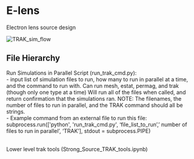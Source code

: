 # E-lens
Electron lens source design 



![TRAK_sim_flow](https://github.com/mkdunc/E-lens/assets/154284388/801785be-4bca-47f0-ba30-7e3bc379b553)


## File Hierarchy
Run Simulations in Parallel Script (run_trak_cmd.py): <br />
    - input list of simulation files to run, how many to run in parallel at a time, and the command to run with. Can run mesh,         estat, permag, and trak (though only one type at a time) Will run all of the files when called, and return confirmation         that the simulations ran. NOTE: The filenames, the number of files to run in parallel, and the TRAK command should all           be strings. <br />
    - Example command from an external file to run this file: subprocess.run(['python', 'run_trak_cmd.py', ‘file_list_to_run’,’ number of files to run in parallel’, ‘TRAK’], stdout = subprocess.PIPE) <br /> 
    <br />


Lower level trak tools (Strong_Source_TRAK_tools.ipynb)
